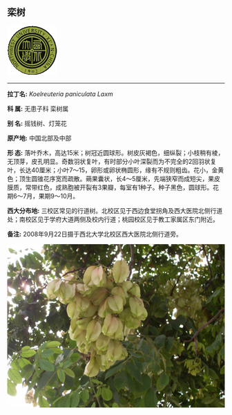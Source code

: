 ## 栾树

![西北大学校园网络植物志](JPG/nwu.gif)

---

**拉丁名:**  _Koelreuteria paniculata Laxm_

**科 属:** 无患子科 栾树属

**别 名:** 摇钱树、灯笼花

**原产地:** 中国北部及中部

**形  态:** 落叶乔木，高达15米；树冠近圆球形。树皮灰褐色，细纵裂；小枝稍有棱，无顶芽，皮孔明显。奇数羽状复叶，有时部分小叶深裂而为不完全的2回羽状复叶，长达40厘米；小叶7～15，卵形或卵状椭圆形，缘有不规则粗齿。花小，金黄色；顶生圆锥花序宽而疏散。蒴果囊状，长4～5厘米，先端狭窄而成短尖，果皮膜质，常带红色，成熟胞被开裂有3果瓣，每室有1种子。种子黑色，圆球形。花期6～7月，果期9～10月。

**西大分布地:** 三校区常见的行道树。北校区见于西边食堂拐角及西大医院北侧行道处；南校区见于学府大道两侧及校内行道；桃园校区见于教工家属区东门附近。

**备注:** 2008年9月22日摄于西北大学北校区西大医院北侧行道旁。

![栾树](JPG/栾树.JPG) 


